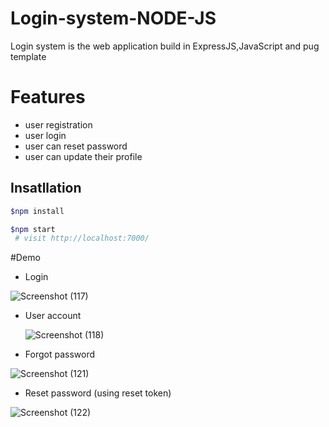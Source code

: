 # Login-system-NODE-JS
Login system is the web application build in ExpressJS,JavaScript and pug template

# Features 
  - user registration
  - user login
  - user can reset password 
  - user can update their profile
 
## Insatllation
   ```bash
   $npm install
   ```
   ```bash
   $npm start
    # visit http://localhost:7000/
   ```
#Demo
   - Login
  
   ![Screenshot (117)](https://user-images.githubusercontent.com/114187011/214753545-be0d24e7-840d-42a4-aec4-d0f0aecd7561.png)

  - User account
    
    
    ![Screenshot (118)](https://user-images.githubusercontent.com/114187011/214753172-17735575-0b9b-461f-b161-b65f0d51f78c.png)
   
   - Forgot password
   
   ![Screenshot (121)](https://user-images.githubusercontent.com/114187011/214753250-1bf3994a-ed87-4d0f-814d-fe5188f51c60.png)
   
   - Reset password (using reset token)
   
   ![Screenshot (122)](https://user-images.githubusercontent.com/114187011/214753362-78967940-cab5-4284-b716-7a02f84a29f3.png)



